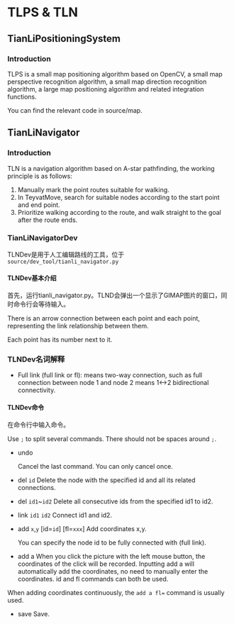 # TLPS & TLN

## TianLiPositioningSystem

### Introduction

TLPS is a small map positioning algorithm based on OpenCV, a small map perspective recognition algorithm, a small map direction recognition algorithm, a large map positioning algorithm and related integration functions.

You can find the relevant code in source/map.

## TianLiNavigator

### Introduction

TLN is a navigation algorithm based on A-star pathfinding, the working principle is as follows:

1. Manually mark the point routes suitable for walking.
2. In TeyvatMove, search for suitable nodes according to the start point and end point.
3. Prioritize walking according to the route, and walk straight to the goal after the route ends.

### TianLiNavigatorDev

TLNDev是用于人工编辑路线的工具，位于 `source/dev_tool/tianli_navigator.py`

#### TLNDev基本介绍

首先，运行tianli_navigator.py。TLND会弹出一个显示了GIMAP图片的窗口，同时命令行会等待输入。

There is an arrow connection between each point and each point, representing the link relationship between them.

Each point has its number next to it.

### TLNDev名词解释

- Full link (full link or fl): means two-way connection, such as full connection between node 1 and node 2 means 1\<->2 bidirectional connectivity.

#### TLNDev命令

在命令行中输入命令。

Use `;` to split several commands. There should not be spaces around `;`.

- undo

  Cancel the last command. You can only cancel once.

- del `id`
  Delete the node with the specified id and all its related connections.

- del `id1`~`id2`
  Delete all consecutive ids from the specified id1 to id2.

- link `id1` `id2`
  Connect id1 and id2.

- add `x`,`y` \[id=`id`\] \[fl=`xxx`\]
  Add coordinates x,y.

  You can specify the node id to be fully connected with (full link).

- add a
  When you click the picture with the left mouse button, the coordinates of the click will be recorded. Inputting add a will automatically add the coordinates, no need to manually enter the coordinates. id and fl commands can both be used.

When adding coordinates continuously, the `add a fl=` command is usually used.

- save
  Save.
